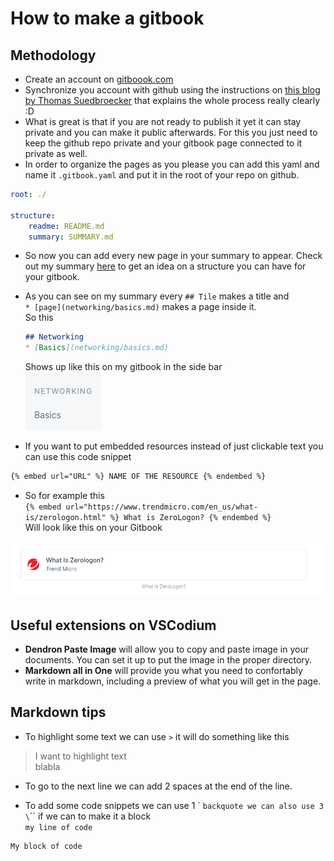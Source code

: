# How to make a gitbook

## Methodology

- Create an account on [gitboook.com](https://www.gitbook.com/)
- Synchronize you account with github using the instructions on [this blog by Thomas Suedbroecker](https://suedbroecker.net/2020/05/14/get-started-with-gitbook-and-github-a-small-guide/) that explains the whole process really clearly :D
- What is great is that if you are not ready to publish it yet it can stay private and you can make it public afterwards. For this you just need to keep the github repo private and your gitbook page connected to it private as well.
- In order to organize the pages as you please you can add this yaml and name it `.gitbook.yaml` and put it in the root of your repo on github.

```yaml
root: ./

structure:  
    readme: README.md  
    summary: SUMMARY.md
```

- So now you can add every new page in your summary to appear. Check out my summary [here](https://github.com/CSbyGB/pentips/blob/main/SUMMARY.md) to get an idea on a structure you can have for your gitbook.
- As you can see on my summary every `## Tile` makes a title and  
  `* [page](networking/basics.md)` makes a page inside it.  
  So this  
  
  ```md
  ## Networking
  * [Basics](networking/basics.md)
  ```
  Shows up like this on my gitbook in the side bar  
  ![example](../.res/2022-10-18-09-06-13.png)
- If you want to put embedded resources instead of just clickable text you can use this code snippet 

```txt
{% embed url="URL" %} NAME OF THE RESOURCE {% endembed %}
```

- So for example this  
  `{% embed url="https://www.trendmicro.com/en_us/what-is/zerologon.html" %} What is ZeroLogon? {% endembed %}`  
  Will look like this on your Gitbook  

![example](../.res/2022-10-18-15-34-51.png)

## Useful extensions on VSCodium

- **Dendron Paste Image** will allow you to copy and paste image in your documents. You can set it up to put the image in the proper directory.
- **Markdown all in One** will provide you what you need to confortably write in markdown, including a preview of what you will get in the page.

## Markdown tips

- To highlight some text we can use `>` it will do something like this  

> I want to highlight text  
> blabla

- To go to the next line we can add 2 spaces at the end of the line.

- To add some code snippets we can use 1 \` `backquote we can also use 3 \`\`\` if we can to make it a block  
`my line of code`
```
My block of code
```
